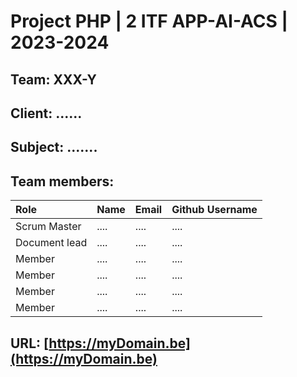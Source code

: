 # Project PHP | 2 ITF APP-AI-ACS | 2023-2024

## Team: XXX-Y
## Client: ......
## Subject: .......
## Team members:

| Role          | Name  | Email  | Github Username   |
|:--------------|:------|:-------|:------------------|
| Scrum Master  | ....  | ....   | ....              |
| Document lead | ....  | ....   | ....              |
| Member        | ....  | ....   | ....              |
| Member        | ....  | ....   | ....              |
| Member        | ....  | ....   | ....              |
| Member        | ....  | ....   | ....              |

## URL: [https://myDomain.be](https://myDomain.be)
